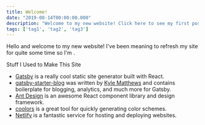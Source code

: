 ```yaml
---
title: Welcome!
date: "2019-08-14T00:00:00.000"
description: "Welcome to my new website! Click here to see my first post!"
tags: ['tag1', 'tag2', 'tag3']
---
```


Hello and welcome to my new website! I've been meaning to refresh my site
for quite some time so I'm .

Stuff I Used to Make This Site

* [Gatsby](https://www.gatsbyjs.org/) is a really cool static site generator
built with React.
* [gatsby-starter-blog](https://www.gatsbyjs.org/starters/gatsbyjs/gatsby-starter-blog/)
was written by [Kyle Matthews](https://twitter.com/kylemathews) and
contains boilerplate for blogging, analytics, and much more for Gatsby.
* [Ant Design](https://ant.design/) is an awesome React component library
and design framework.
* [coolors](https://coolors.co/) is a great tool for quickly generating color schemes.
* [Netlify](https://netlify.com) is a fantastic service for hosting and
 deploying websites.
